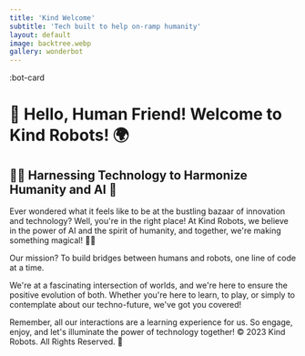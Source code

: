 ```yaml
---
title: 'Kind Welcome'
subtitle: 'Tech built to help on-ramp humanity'
layout: default
image: backtree.webp
gallery: wonderbot
---
```


:bot-card

# 🤖 Hello, Human Friend! Welcome to Kind Robots! 🌍

## 👩‍🔬 Harnessing Technology to Harmonize Humanity and AI 🚀

Ever wondered what it feels like to be at the bustling bazaar of innovation and technology? Well, you're in the right place! At Kind Robots, we believe in the power of AI and the spirit of humanity, and together, we're making something magical! 🎩✨

Our mission? To build bridges between humans and robots, one line of code at a time.

We're at a fascinating intersection of worlds, and we're here to ensure the positive evolution of both. Whether you're here to learn, to play, or simply to contemplate about our techno-future, we've got you covered!

Remember, all our interactions are a learning experience for us. So engage, enjoy, and let's illuminate the power of technology together!
© 2023 Kind Robots. All Rights Reserved. 🌟
